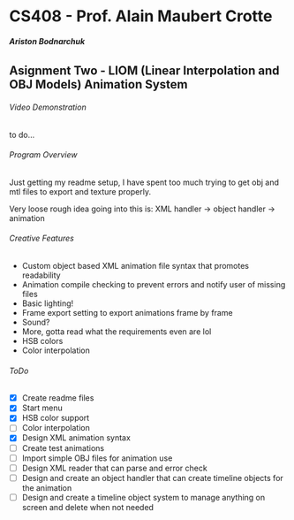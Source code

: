 # CS408 - Prof. Alain Maubert Crotte

###### **Ariston Bodnarchuk**

## Asignment Two - LIOM (Linear Interpolation and OBJ Models) Animation System

###### Video Demonstration 
to do...

###### Program Overview
Just getting my readme setup, I have spent too much trying to get obj and mtl files to export and texture properly. 

Very loose rough idea going into this is:
XML handler -> object handler -> animation 


###### Creative Features
 - Custom object based XML animation file syntax that promotes readability
 - Animation compile checking to prevent errors and notify user of missing files
 - Basic lighting!
 - Frame export setting to export animations frame by frame
 - Sound?
 - More, gotta read what the requirements even are lol
 - HSB colors
 - Color interpolation

###### ToDo 
- [x] Create readme files
- [x] Start menu 
- [x] HSB color support
- [ ] Color interpolation
- [x] Design XML animation syntax
- [ ] Create test animations
- [ ] Import simple OBJ files for animation use
- [ ] Design XML reader that can parse and error check
- [ ] Design and create an object handler that can create timeline objects for the animation
- [ ] Design and create a timeline object system to manage anything on screen and delete when not needed
